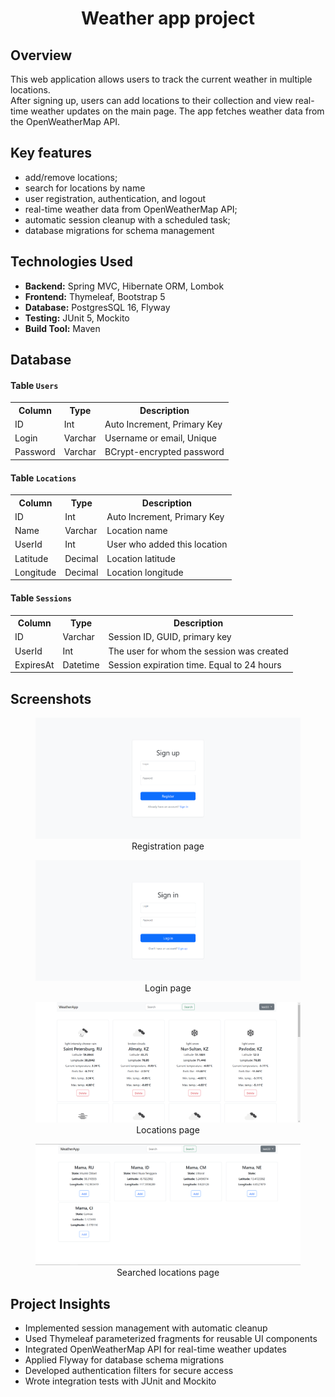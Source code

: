 <h1 align='center'>
Weather app project
</h1>

## Overview
This web application allows users to track the current weather in multiple locations.  
After signing up, users can add locations to their collection and view real-time weather updates on the main page. 
The app fetches weather data from the OpenWeatherMap API.

## Key features
- add/remove locations;
- search for locations by name
- user registration, authentication, and logout
- real-time weather data from OpenWeatherMap API;
- automatic session cleanup with a scheduled task;
- database migrations for schema management

## Technologies Used
- **Backend:** Spring MVC, Hibernate ORM, Lombok
- **Frontend:** Thymeleaf, Bootstrap 5
- **Database:** PostgresSQL 16, Flyway
- **Testing:** JUnit 5, Mockito
- **Build Tool:** Maven

## Database

#### Table `Users`

<table>
    <tr>
        <th>Column</th>
        <th>Type</th>
        <th>Description</th>
    </tr>
    <tr>
        <td>ID</td>
        <td>Int</td>
        <td>Auto Increment, Primary Key</td>
    </tr>
    <tr>
        <td>Login</td>
        <td>Varchar</td>
        <td>Username or email, Unique</td>
    </tr>
    <tr>
        <td>Password</td>
        <td>Varchar</td>
        <td>BCrypt-encrypted password</td>
    </tr>
</table>

#### Table `Locations`
<table>
    <tr>
        <th>Column</th>
        <th>Type</th>
        <th>Description</th>
    </tr>
    <tr>
        <td>ID</td>
        <td>Int</td>
        <td>Auto Increment, Primary Key</td>
    </tr>
    <tr>
        <td>Name</td>
        <td>Varchar</td>
        <td>Location name</td>
    </tr>
    <tr>
        <td>UserId</td>
        <td>Int</td>
        <td>User who added this location</td>
    </tr>
    <tr>
        <td>Latitude</td>
        <td>Decimal</td>
        <td>Location latitude</td>
    </tr>
    <tr>
        <td>Longitude</td>
        <td>Decimal</td>
        <td>Location longitude</td>
    </tr>
</table>

#### Table `Sessions`
<table>
    <tr>
        <th>Column</th>
        <th>Type</th>
        <th>Description</th>
    </tr>
    <tr>
        <td>ID</td>
        <td>Varchar</td>
        <td>Session ID, GUID, primary key</td>
    </tr>
    <tr>
        <td>UserId</td>
        <td>Int</td>
        <td>The user for whom the session was created</td>
    </tr>
    <tr>
        <td>ExpiresAt</td>
        <td>Datetime</td>
        <td>Session expiration time. Equal to 24 hours</td>
    </tr>
</table>

## Screenshots

<figure style="text-align: center;">
  <img src="src/main/resources/screenshots/img.png" alt="Registration page">
  <figcaption>Registration page</figcaption>
</figure>
<figure style="text-align: center;">
  <img src="src/main/resources/screenshots/img_1.png" alt="Login page">
  <figcaption>Login page</figcaption>
</figure>
<figure style="text-align: center;">
  <img src="src/main/resources/screenshots/img_2.png" alt="Locations page">
  <figcaption>Locations page</figcaption>
</figure>

<figure style="text-align: center;">
  <img src="src/main/resources/screenshots/img_3.png" alt="Searched locations page">
  <figcaption>Searched locations page</figcaption>
</figure>

## Project Insights
- Implemented session management with automatic cleanup
- Used Thymeleaf parameterized fragments for reusable UI components
- Integrated OpenWeatherMap API for real-time weather updates
- Applied Flyway for database schema migrations
- Developed authentication filters for secure access
- Wrote integration tests with JUnit and Mockito  
